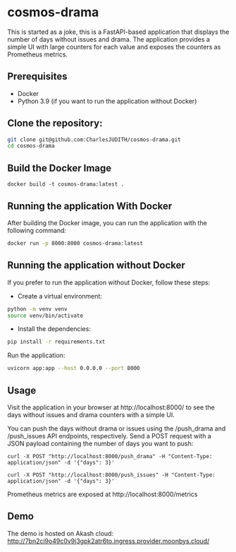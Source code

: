 # cosmos-drama
This is started as a joke, this is a FastAPI-based application that displays the number of days without issues and drama. The application provides a simple UI with large counters for each value and exposes the counters as Prometheus metrics.

## Prerequisites

- Docker
- Python 3.9 (if you want to run the application without Docker)

## Clone the repository:

```bash
git clone git@github.com:CharlesJUDITH/cosmos-drama.git
cd cosmos-drama
```

## Build the Docker Image

```
docker build -t cosmos-drama:latest .
```

## Running the application With Docker

After building the Docker image, you can run the application with the following command:

```bash
docker run -p 8000:8000 cosmos-drama:latest
```

## Running the application without Docker

If you prefer to run the application without Docker, follow these steps:

- Create a virtual environment:

```bash
python -m venv venv
source venv/bin/activate
```

- Install the dependencies:

```bash
pip install -r requirements.txt
```

Run the application:

```bash
uvicorn app:app --host 0.0.0.0 --port 8000
```

## Usage

Visit the application in your browser at http://localhost:8000/ to see the days without issues and drama counters with a simple UI.

You can push the days without drama or issues using the /push_drama and /push_issues API endpoints, respectively. Send a POST request with a JSON payload containing the number of days you want to push:

```
curl -X POST "http://localhost:8000/push_drama" -H "Content-Type: application/json" -d '{"days": 3}'
```

```
curl -X POST "http://localhost:8000/push_issues" -H "Content-Type: application/json" -d '{"days": 3}'
```

Prometheus metrics are exposed at http://localhost:8000/metrics

## Demo

The demo is hosted on Akash cloud: http://7bn2ci9o49c0v9j3gpk2atr6to.ingress.provider.moonbys.cloud/
